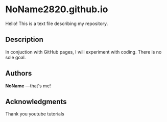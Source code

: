 # NoName2820.github.io

Hello! This is a text file describing my repository.

## Description

In conjuction with GitHub pages, I will experiment with coding. There is no sole goal.

## Authors

**NoName** —that's me!

## Acknowledgments

Thank you youtube tutorials

